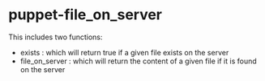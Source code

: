 # puppet-file_on_server

This includes two functions:
 - exists : which will return true if a given file exists on the server
 - file_on_server : which will return the content of a given file if it is found on the server
